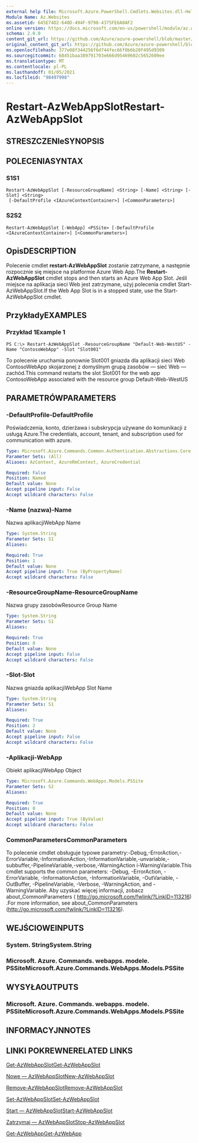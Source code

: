 ```yaml
---
external help file: Microsoft.Azure.PowerShell.Cmdlets.Websites.dll-Help.xml
Module Name: Az.Websites
ms.assetid: 645E74D2-640D-494F-9798-4375FE6A0AF2
online version: https://docs.microsoft.com/en-us/powershell/module/az.websites/restart-azwebappslot
schema: 2.0.0
content_git_url: https://github.com/Azure/azure-powershell/blob/master/src/Websites/Websites/help/Restart-AzWebAppSlot.md
original_content_git_url: https://github.com/Azure/azure-powershell/blob/master/src/Websites/Websites/help/Restart-AzWebAppSlot.md
ms.openlocfilehash: 377e08f344256f6d744fec66f0b6b20f495d9309
ms.sourcegitcommit: 68451baa389791703e666d95469602c5652609ee
ms.translationtype: MT
ms.contentlocale: pl-PL
ms.lasthandoff: 01/05/2021
ms.locfileid: "98497998"
---
```

# <span data-ttu-id="91ac3-101">Restart-AzWebAppSlot</span><span class="sxs-lookup"><span data-stu-id="91ac3-101">Restart-AzWebAppSlot</span></span>

## <span data-ttu-id="91ac3-102">STRESZCZENIe</span><span class="sxs-lookup"><span data-stu-id="91ac3-102">SYNOPSIS</span></span>

## <span data-ttu-id="91ac3-103">POLECENIA</span><span class="sxs-lookup"><span data-stu-id="91ac3-103">SYNTAX</span></span>

### <span data-ttu-id="91ac3-104">S1</span><span class="sxs-lookup"><span data-stu-id="91ac3-104">S1</span></span>
```
Restart-AzWebAppSlot [-ResourceGroupName] <String> [-Name] <String> [-Slot] <String>
 [-DefaultProfile <IAzureContextContainer>] [<CommonParameters>]
```

### <span data-ttu-id="91ac3-105">S2</span><span class="sxs-lookup"><span data-stu-id="91ac3-105">S2</span></span>
```
Restart-AzWebAppSlot [-WebApp] <PSSite> [-DefaultProfile <IAzureContextContainer>] [<CommonParameters>]
```

## <span data-ttu-id="91ac3-106">Opis</span><span class="sxs-lookup"><span data-stu-id="91ac3-106">DESCRIPTION</span></span>
<span data-ttu-id="91ac3-107">Polecenie cmdlet **restart-AzWebAppSlot** zostanie zatrzymane, a następnie rozpocznie się miejsce na platformie Azure Web App.</span><span class="sxs-lookup"><span data-stu-id="91ac3-107">The **Restart-AzWebAppSlot** cmdlet stops and then starts an Azure Web App Slot.</span></span>
<span data-ttu-id="91ac3-108">Jeśli miejsce na aplikacja sieci Web jest zatrzymane, użyj polecenia cmdlet Start-AzWebAppSlot.</span><span class="sxs-lookup"><span data-stu-id="91ac3-108">If the Web App Slot is in a stopped state, use the Start-AzWebAppSlot cmdlet.</span></span>

## <span data-ttu-id="91ac3-109">Przykłady</span><span class="sxs-lookup"><span data-stu-id="91ac3-109">EXAMPLES</span></span>

### <span data-ttu-id="91ac3-110">Przykład 1</span><span class="sxs-lookup"><span data-stu-id="91ac3-110">Example 1</span></span>
```
PS C:\> Restart-AzWebAppSlot -ResourceGroupName "Default-Web-WestUS" -Name "ContosoWebApp" -Slot "Slot001"
```

<span data-ttu-id="91ac3-111">To polecenie uruchamia ponownie Slot001 gniazda dla aplikacji sieci Web ContosoWebApp skojarzonej z domyślnym grupą zasobów — sieć Web — zachód.</span><span class="sxs-lookup"><span data-stu-id="91ac3-111">This command restarts the slot Slot001 for the web app ContosoWebApp associated with the resource group Default-Web-WestUS</span></span>

## <span data-ttu-id="91ac3-112">PARAMETRÓW</span><span class="sxs-lookup"><span data-stu-id="91ac3-112">PARAMETERS</span></span>

### <span data-ttu-id="91ac3-113">-DefaultProfile</span><span class="sxs-lookup"><span data-stu-id="91ac3-113">-DefaultProfile</span></span>
<span data-ttu-id="91ac3-114">Poświadczenia, konto, dzierżawa i subskrypcja używane do komunikacji z usługą Azure.</span><span class="sxs-lookup"><span data-stu-id="91ac3-114">The credentials, account, tenant, and subscription used for communication with azure.</span></span>

```yaml
Type: Microsoft.Azure.Commands.Common.Authentication.Abstractions.Core.IAzureContextContainer
Parameter Sets: (All)
Aliases: AzContext, AzureRmContext, AzureCredential

Required: False
Position: Named
Default value: None
Accept pipeline input: False
Accept wildcard characters: False
```

### <span data-ttu-id="91ac3-115">-Name (nazwa)</span><span class="sxs-lookup"><span data-stu-id="91ac3-115">-Name</span></span>
<span data-ttu-id="91ac3-116">Nazwa aplikacji</span><span class="sxs-lookup"><span data-stu-id="91ac3-116">WebApp Name</span></span>

```yaml
Type: System.String
Parameter Sets: S1
Aliases:

Required: True
Position: 1
Default value: None
Accept pipeline input: True (ByPropertyName)
Accept wildcard characters: False
```

### <span data-ttu-id="91ac3-117">-ResourceGroupName</span><span class="sxs-lookup"><span data-stu-id="91ac3-117">-ResourceGroupName</span></span>
<span data-ttu-id="91ac3-118">Nazwa grupy zasobów</span><span class="sxs-lookup"><span data-stu-id="91ac3-118">Resource Group Name</span></span>

```yaml
Type: System.String
Parameter Sets: S1
Aliases:

Required: True
Position: 0
Default value: None
Accept pipeline input: False
Accept wildcard characters: False
```

### <span data-ttu-id="91ac3-119">-Slot</span><span class="sxs-lookup"><span data-stu-id="91ac3-119">-Slot</span></span>
<span data-ttu-id="91ac3-120">Nazwa gniazda aplikacji</span><span class="sxs-lookup"><span data-stu-id="91ac3-120">WebApp Slot Name</span></span>

```yaml
Type: System.String
Parameter Sets: S1
Aliases:

Required: True
Position: 2
Default value: None
Accept pipeline input: False
Accept wildcard characters: False
```

### <span data-ttu-id="91ac3-121">-Aplikacji</span><span class="sxs-lookup"><span data-stu-id="91ac3-121">-WebApp</span></span>
<span data-ttu-id="91ac3-122">Obiekt aplikacji</span><span class="sxs-lookup"><span data-stu-id="91ac3-122">WebApp Object</span></span>

```yaml
Type: Microsoft.Azure.Commands.WebApps.Models.PSSite
Parameter Sets: S2
Aliases:

Required: True
Position: 0
Default value: None
Accept pipeline input: True (ByValue)
Accept wildcard characters: False
```

### <span data-ttu-id="91ac3-123">CommonParameters</span><span class="sxs-lookup"><span data-stu-id="91ac3-123">CommonParameters</span></span>
<span data-ttu-id="91ac3-124">To polecenie cmdlet obsługuje typowe parametry:-Debug,-ErrorAction,-ErrorVariable,-InformationAction,-InformationVariable,-unvariable,-subbuffer,-PipelineVariable,-verbose,-WarningAction i-WarningVariable.</span><span class="sxs-lookup"><span data-stu-id="91ac3-124">This cmdlet supports the common parameters: -Debug, -ErrorAction, -ErrorVariable, -InformationAction, -InformationVariable, -OutVariable, -OutBuffer, -PipelineVariable, -Verbose, -WarningAction, and -WarningVariable.</span></span> <span data-ttu-id="91ac3-125">Aby uzyskać więcej informacji, zobacz about_CommonParameters ( http://go.microsoft.com/fwlink/?LinkID=113216) .</span><span class="sxs-lookup"><span data-stu-id="91ac3-125">For more information, see about_CommonParameters (http://go.microsoft.com/fwlink/?LinkID=113216).</span></span>

## <span data-ttu-id="91ac3-126">WEJŚCIOWE</span><span class="sxs-lookup"><span data-stu-id="91ac3-126">INPUTS</span></span>

### <span data-ttu-id="91ac3-127">System. String</span><span class="sxs-lookup"><span data-stu-id="91ac3-127">System.String</span></span>

### <span data-ttu-id="91ac3-128">Microsoft. Azure. Commands. webapps. modele. PSSite</span><span class="sxs-lookup"><span data-stu-id="91ac3-128">Microsoft.Azure.Commands.WebApps.Models.PSSite</span></span>

## <span data-ttu-id="91ac3-129">WYSYŁA</span><span class="sxs-lookup"><span data-stu-id="91ac3-129">OUTPUTS</span></span>

### <span data-ttu-id="91ac3-130">Microsoft. Azure. Commands. webapps. modele. PSSite</span><span class="sxs-lookup"><span data-stu-id="91ac3-130">Microsoft.Azure.Commands.WebApps.Models.PSSite</span></span>

## <span data-ttu-id="91ac3-131">INFORMACYJN</span><span class="sxs-lookup"><span data-stu-id="91ac3-131">NOTES</span></span>

## <span data-ttu-id="91ac3-132">LINKI POKREWNE</span><span class="sxs-lookup"><span data-stu-id="91ac3-132">RELATED LINKS</span></span>

[<span data-ttu-id="91ac3-133">Get-AzWebAppSlot</span><span class="sxs-lookup"><span data-stu-id="91ac3-133">Get-AzWebAppSlot</span></span>](./Get-AzWebAppSlot.md)

[<span data-ttu-id="91ac3-134">Nowe — AzWebAppSlot</span><span class="sxs-lookup"><span data-stu-id="91ac3-134">New-AzWebAppSlot</span></span>](./New-AzWebAppSlot.md)

[<span data-ttu-id="91ac3-135">Remove-AzWebAppSlot</span><span class="sxs-lookup"><span data-stu-id="91ac3-135">Remove-AzWebAppSlot</span></span>](./Remove-AzWebAppSlot.md)

[<span data-ttu-id="91ac3-136">Set-AzWebAppSlot</span><span class="sxs-lookup"><span data-stu-id="91ac3-136">Set-AzWebAppSlot</span></span>](./Set-AzWebAppSlot.md)

[<span data-ttu-id="91ac3-137">Start — AzWebAppSlot</span><span class="sxs-lookup"><span data-stu-id="91ac3-137">Start-AzWebAppSlot</span></span>](./Start-AzWebAppSlot.md)

[<span data-ttu-id="91ac3-138">Zatrzymaj — AzWebAppSlot</span><span class="sxs-lookup"><span data-stu-id="91ac3-138">Stop-AzWebAppSlot</span></span>](./Stop-AzWebAppSlot.md)

[<span data-ttu-id="91ac3-139">Get-AzWebApp</span><span class="sxs-lookup"><span data-stu-id="91ac3-139">Get-AzWebApp</span></span>](./Get-AzWebApp.md)
